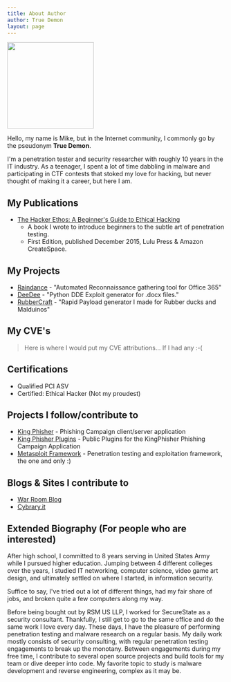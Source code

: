 ```yaml
---
title: About Author
author: True Demon
layout: page
---
```

<img alt="" src="{{ site.baseurl }}images/head.png" width="200" height="200" />

Hello, my name is Mike, but in the Internet community, I commonly go by the pseudonym **True Demon**.

I'm a penetration tester and security researcher with roughly 10 years in the IT industry. As a teenager, I spent a lot of time dabbling in malware and participating in CTF contests that stoked my love for hacking, but never thought of making it a career, but here I am.

## My Publications
* [The Hacker Ethos: A Beginner's Guide to Ethical Hacking](https://www.amazon.com/Hacker-Ethos-Beginners-Ethical-Penetration/dp/1523764368/ref=sr_1_1?ie=UTF8&qid=1525321399&sr=8-1&keywords=the+hacker+ethos "The Beginner's Primer to Penetration Testing") 
  - A book I wrote to introduce beginners to the subtle art of penetration testing.
  - First Edition, published December 2015, Lulu Press & Amazon CreateSpace.

## My Projects
* [Raindance](https://github.com/true-demon/raindance "Raindance") - "Automated Reconnaissance gathering tool for Office 365"
* [DeeDee](https://github.com/true-demon/DeeDee "DeeDee") - "Python DDE Exploit generator for .docx files."
* [RubberCraft](https://github.com/true-demon/rubbercract "RubberCraft") - "Rapid Payload generator I made for Rubber ducks and Malduinos"

## My CVE's
> Here is where I would put my CVE attributions... If I had any :-(

## Certifications
* Qualified PCI ASV
* Certified: Ethical Hacker (Not my proudest)

## Projects I follow/contribute to
* [King Phisher](https://github.com/securestate/king-phisher "King Phisher Github") - Phishing Campaign client/server application
* [King Phisher Plugins](https://github.com/securestate/king-phisher-plugins "King Phisher Plugins Github") - Public Plugins for the KingPhisher Phishing Campaign Application
* [Metasploit Framework](https://github.com/rapid7/metasploit-framework "Metasploit Framework Github") - Penetration testing and exploitation framework, the one and only :)

## Blogs & Sites I contribute to
* [War Room Blog](https://warroom.securestate.com/ "Shells from Above!")
* [Cybrary.it](https://www.cybrary.it/members/truedemon/ "My Cybrary Profile")


## Extended Biography (For people who are interested)

After high school, I committed to 8 years serving in United States Army while I pursued higher education. Jumping between 4 different colleges over the years, I studied IT networking, computer science, video game art design, and ultimately settled on where I started, in information security.

Suffice to say, I've tried out a lot of different things, had my fair share of jobs, and broken quite a few computers along my way.

Before being bought out by RSM US LLP, I worked for SecureState as a security consultant. Thankfully, I still get to go to the same office and do the same work I love every day. These days, I have the pleasure of performing penetration testing and malware research on a regular basis. My daily work mostly consists of security consulting, with regular penetration testing engagements to break up the monotany. Between engagements during my free time, I contribute to several open source projects and build tools for my team or dive deeper into code. My favorite topic to study is malware development and reverse engineering, complex as it may be. 
